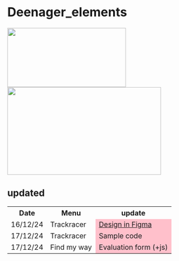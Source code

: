 # Deenager_elements

<img src="https://github.com/user-attachments/assets/04aff52d-2616-408f-a75b-45448a1b6ea9" width="270px;" height="135px"/>



<img src="https://github.com/user-attachments/assets/4a0b332a-b588-4c09-be04-c4955ae4fd39" width="350px;" height="200px">

## updated

<table>
    <tr>
     <th colspan="11">Date</th>
     <th colspan="11">Menu</th>
      <th colspan="11">update</th>
    </tr>
 <tr>
      <td colspan="11">16/12/24</td>
  <td colspan="11">Trackracer</td>
      <td colspan="11" style="background-color:pink;"><a href="https://www.figma.com/design/vUyVUbrBsV791vrSh9eOJ4/Untitled-(Copy)?node-id=0-1&t=3gOv4XgdvKoPgvE7-1">Design in Figma</a></td>
    </tr>
 <tr>
      <td colspan="11">17/12/24</td>
  <td colspan="11">Trackracer</td>
      <td colspan="11" style="background-color:pink;">Sample code</td>
    </tr>
 <tr>
      <td colspan="11">17/12/24</td>
  <td colspan="11">Find my way</td>
      <td colspan="11" style="background-color:pink;">Evaluation form (+js)</td>
    </tr>

